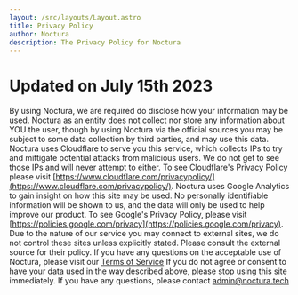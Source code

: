 ```yaml
---
layout: /src/layouts/Layout.astro
title: Privacy Policy
author: Noctura
description: The Privacy Policy for Noctura
---
```

# Updated on July 15th 2023

By using Noctura, we are required do disclose how your information may be used. Noctura as an entity does not collect nor store any information about YOU the user, though by using Noctura via the official sources you may be subject to some data collection by third parties, and may use this data. Noctura uses Cloudflare to serve you this service, which collects IPs to try and mittigate potential attacks from malicious users. We do not get to see those IPs and will never attempt to either. To see Cloudflare's Privacy Policy please visit [https://www.cloudflare.com/privacypolicy/](https://www.cloudflare.com/privacypolicy/). Noctura uses Google Analytics to gain insight on how this site may be used. No personally identifiable information will be shown to us, and the data will only be used to help improve our product. To see Google's Privacy Policy, please visit [https://policies.google.com/privacy](https://policies.google.com/privacy). Due to the nature of our service you may connect to external sites, we do not control these sites unless explicitly stated. Please consult the external source for their policy. If you have any questions on the acceptable use of Noctura, please visit our [Terms of Service](terms) If you do not agree or consent to have your data used in the way described above, please stop using this site immediately. If you have any questions, please contact [admin@noctura.tech](mailto:admin@noctura.tech)